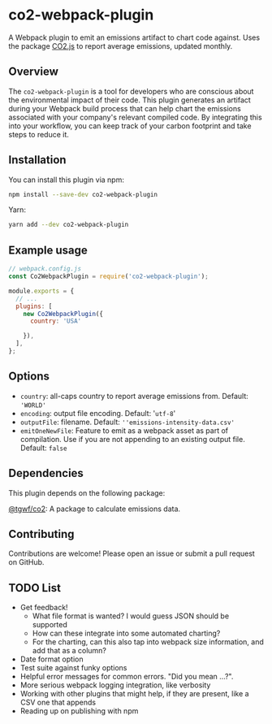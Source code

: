 # co2-webpack-plugin

A Webpack plugin to emit an emissions artifact to chart code against.
Uses the package [CO2.js](https://github.com/thegreenwebfoundation/co2.js) to report average emissions, updated monthly.

## Overview

The `co2-webpack-plugin` is a tool for developers who are conscious about the environmental impact of their code.
This plugin generates an artifact during your Webpack build process that can help chart the emissions associated with your company's relevant compiled code.
By integrating this into your workflow, you can keep track of your carbon footprint and take steps to reduce it.

## Installation

You can install this plugin via npm:

```bash
npm install --save-dev co2-webpack-plugin
```

Yarn:

```bash
yarn add --dev co2-webpack-plugin
```

## Example usage

```javascript
// webpack.config.js
const Co2WebpackPlugin = require('co2-webpack-plugin');

module.exports = {
  // ...
  plugins: [
    new Co2WebpackPlugin({
      country: 'USA'

    }),
  ],
};
```

## Options

- `country`: all-caps country to report average emissions from. Default: `'WORLD'`
- `encoding`: output file encoding. Default: '`utf-8`'
- `outputFile`: filename. Default: `''emissions-intensity-data.csv'`
- `emitOneNewFile`: Feature to emit as a webpack asset as part of compilation.
  Use if you are not appending to an existing output file.
  Default: `false`

## Dependencies

This plugin depends on the following package:

[@tgwf/co2](https://www.npmjs.com/package/@tgwf/co2): A package to calculate emissions data.

## Contributing

Contributions are welcome!
Please open an issue or submit a pull request on GitHub.

## TODO List

- Get feedback!
  - What file format is wanted? I would guess JSON should be supported
  - How can these integrate into some automated charting?
  - For the charting, can this also tap into webpack size information, and add that as a column?
- Date format option
- Test suite against funky options
- Helpful error messages for common errors. "Did you mean ...?".
- More serious webpack logging integration, like verbosity
- Working with other plugins that might help, if they are present, like a CSV one that appends
- Reading up on publishing with npm
